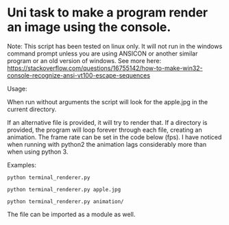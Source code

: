 # Uni task to make a program render an image using the console.

Note:
This script has been tested on linux only. It will not run in the windows
command prompt unless you are using ANSICON or another similar program or
an old version of windows. See more here:
https://stackoverflow.com/questions/16755142/how-to-make-win32-console-recognize-ansi-vt100-escape-sequences

Usage:

When run without arguments the script will look for the apple.jpg in 
the current directory.

If an alternative file is provided, it will try to render that. If a
directory is provided, the program will loop forever through each 
file, creating an animation. The frame rate can be set in the code 
below (fps). I have noticed when running with python2 the animation
lags considerably more than when using python 3.

Examples:
```
python terminal_renderer.py

python terminal_renderer.py apple.jpg

python terminal_renderer.py animation/
```

The file can be imported as a module as well.